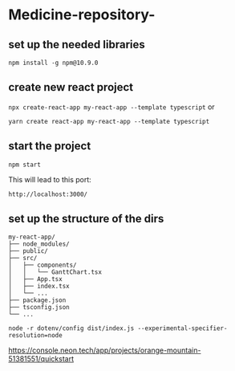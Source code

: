 # Medicine-repository-

## set up the needed libraries


```npm install -g npm@10.9.0```


## create new react project

```npx create-react-app my-react-app --template typescript```
or

```yarn create react-app my-react-app --template typescript```

## start the project
```npm start```

This will lead to this port:

```http://localhost:3000/```

## set up the structure of the dirs
```
my-react-app/
├── node_modules/
├── public/
├── src/
│   ├── components/
│   │   └── GanttChart.tsx
│   ├── App.tsx
│   ├── index.tsx
│   └── ...
├── package.json
├── tsconfig.json
└── ...

```


``` node -r dotenv/config dist/index.js --experimental-specifier-resolution=node ```


https://console.neon.tech/app/projects/orange-mountain-51381551/quickstart

